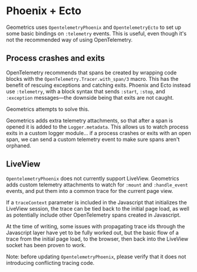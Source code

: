 # Phoenix + Ecto

Geometrics uses `OpentelemetryPhoenix` and `OpentelemetryEcto` to set up some
basic bindings on `:telemetry` events. This is useful, even though it's not the
recommended way of using OpenTelemetry.

## Process crashes and exits

OpenTelemetry recommends that spans be created by wrapping code blocks with the 
`OpenTelemetry.Tracer.with_span/3` macro. This has the benefit of rescuing 
exceptions and catching exits. Phoenix and Ecto instead use `:telemetry`, with
a block syntax that sends `:start`, `:stop`, and `:exception` messages—the
downside being that exits are not caught.

Geometrics attempts to solve this.

Geometrics adds extra telemetry attachments, so that after a span is opened it 
is added to the `Logger.metadata`. This allows us to watch process exits in a
custom logger module... if a process crashes or exits with an open span, we can
send a custom telemetry event to make sure spans aren't orphaned.

## LiveView

`OpentelemetryPhoenix` does not currently support LiveView. Geometrics adds
custom telemetry attachments to watch for `:mount` and `:handle_event` events,
and put them into a common trace for the current page view.

If a `traceContext` parameter is included in the Javascript that initializes
the LiveView session, the trace can be tied back to the initial page load, as
well as potentially include other OpenTelemetry spans created in Javascript.

At the time of writing, some issues with propagating trace ids through the
Javascript layer have yet to be fully worked out, but the basic flow of a
trace from the initial page load, to the browser, then back into the LiveView
socket has been proven to work.

Note: before updating `OpentelemetryPhoenix`, please verify that it does not 
introducing conflicting tracing code.

